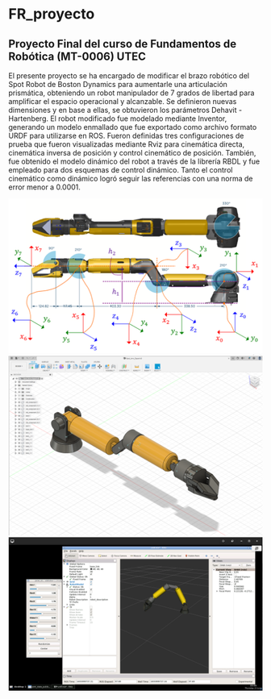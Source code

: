 # FR_proyecto
## Proyecto Final del curso de Fundamentos de Robótica (MT-0006) UTEC 

El presente proyecto se ha encargado de modificar el brazo robótico del Spot Robot de Boston Dynamics para aumentarle una articulación prismática, obteniendo un robot manipulador de 7 grados de libertad para amplificar el espacio operacional y alcanzable. Se definieron nuevas dimensiones y en base a ellas, se obtuvieron los parámetros Dehavit - Hartenberg. El robot modificado fue modelado mediante Inventor, generando un modelo enmallado que fue exportado como archivo formato URDF para utilizarse en ROS. Fueron definidas tres configuraciones de prueba que fueron visualizadas mediante Rviz para cinemática directa, cinemática inversa de posición y control cinemático de posición. También, fue obtenido el modelo dinámico del robot a través de la librería RBDL y fue empleado para dos esquemas de control dinámico. Tanto el control cinemático como dinámico logró seguir las referencias con una norma de error menor a 0.0001.

![alt text](https://github.com/MarceloContreras/FR_proyecto/blob/main/DH_Axes.png)
![alt text](https://github.com/MarceloContreras/FR_proyecto/blob/main/Spot_fusion.png)
![alt text](https://github.com/MarceloContreras/FR_proyecto/blob/main/Modelo_Rviz.png)



